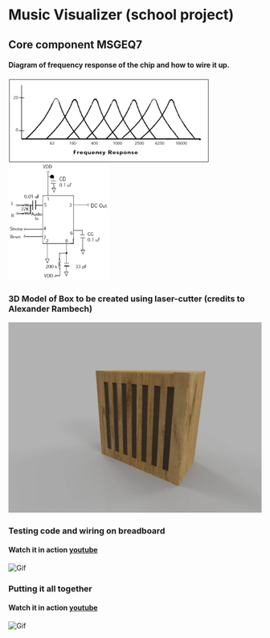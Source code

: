 # Music Visualizer (school project)

## Core component MSGEQ7
 
#### Diagram of frequency response of the chip and how to wire it up.

<img src=/asset/frequency_response.png width="400"><img src=/asset/chip.png width="200"><br>

### 3D Model of Box to be created using laser-cutter (credits to Alexander Rambech)

<img src=/asset/3Dmodel.jpg width="600"><br>


### Testing code and wiring on breadboard

#### Watch it in action [youtube](https://www.youtube.com/watch?v=euxjTesIGp0&feature=youtu.be)

![Gif](/asset/codeTest.gif)


### Putting it all together

#### Watch it in action [youtube](https://www.youtube.com/watch?v=euxjTesIGp0&feature=youtu.be)

![Gif](/asset/boxChill.gif)




